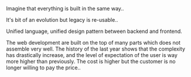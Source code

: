 
Imagine that everything is built in the same way..

It's bit of an evolution but legacy is re-usable..

Unified language, unified design pattern between backend and frontend.



The web development are built on the top of many parts which does not assemble very well.
The history of the last year shows that the complexity has drastically increase, and the
level of expectation of the user is way more higher than previously.
The cost is higher but the customer is no longer willing to pay the price..
